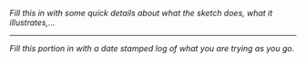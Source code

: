 _Fill this in with some quick details about what the sketch does, what it illustrates,..._


---

_Fill this portion in with a date stamped log of what you are trying as you go._


